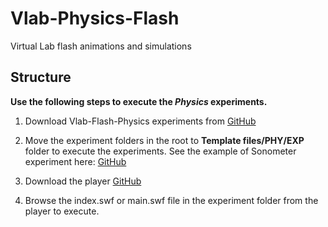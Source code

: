 # Vlab-Physics-Flash
Virtual Lab flash animations and simulations 

## Structure 


**Use the following steps to execute the **_Physics_** experiments.**

1. Download Vlab-Flash-Physics experiments from [GitHub](https://github.com/CreateAmrita/Vlab-Physics-Flash)

2. Move the experiment folders in the root to **Template files/PHY/EXP** folder to execute the experiments.  See the example of Sonometer experiment here: [GitHub](
https://github.com/CreateAmrita/Vlab-Physics-Flash/tree/main/Template%20files)

3. Download the player [GitHub](https://www.adobe.com/support/flashplayer/debug_downloads.html)

4. Browse the index.swf or main.swf file in the experiment folder from the player to execute. 
